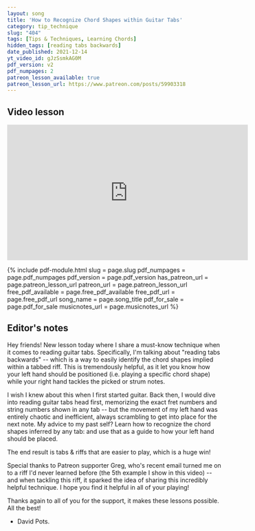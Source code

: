 ```yaml
---
layout: song
title: 'How to Recognize Chord Shapes within Guitar Tabs'
category: tip_technique
slug: "404"
tags: [Tips & Techniques, Learning Chords]
hidden_tags: [reading tabs backwards]
date_published: 2021-12-14
yt_video_id: gJzSsmkAG0M
pdf_version: v2
pdf_numpages: 2
patreon_lesson_available: true
patreon_lesson_url: https://www.patreon.com/posts/59903318
---
```


## Video lesson

<iframe width="560" height="315" src="https://www.youtube.com/embed/{{page.yt_video_id}}" frameborder="0" allow="accelerometer; autoplay; encrypted-media; gyroscope; picture-in-picture" allowfullscreen></iframe>

{% include pdf-module.html slug = page.slug pdf_numpages = page.pdf_numpages pdf_version = page.pdf_version has_patreon_url = page.patreon_lesson_url patreon_url = page.patreon_lesson_url free_pdf_available = page.free_pdf_available free_pdf_url = page.free_pdf_url song_name = page.song_title pdf_for_sale = page.pdf_for_sale musicnotes_url = page.musicnotes_url %}

## Editor's notes

Hey friends! New lesson today where I share a must-know technique when it comes to reading guitar tabs. Specifically, I'm talking about "reading tabs backwards" -- which is a way to easily identify the chord shapes implied within a tabbed riff. This is tremendously helpful, as it let you know how your left hand should be positioned (i.e. playing  a specific chord shape) while your right hand tackles the picked or strum notes.

I wish I knew about this when I first started guitar. Back then, I would dive into reading guitar tabs head first, memorizing the exact fret numbers and string numbers shown in any tab -- but the movement of my left hand was entirely chaotic and inefficient, always scrambling to get into place for the next note. My advice to my past self? Learn how to recognize the chord shapes inferred by any tab: and use that as a guide to how your left hand should be placed.

The end result is tabs & riffs that are easier to play, which is a huge win!

Special thanks to Patreon supporter Greg, who's recent email turned me on to a riff I'd never learned before (the 5th example I show in this video) -- and when tackling this riff, it sparked the idea of sharing this incredibly helpful technique. I hope you find it helpful in all of your playing!

Thanks again to all of you for the support, it makes these lessons possible. All the best!

- David Pots.
